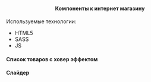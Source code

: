 <h4 align="center">
  Компоненты к интернет магазину
</h4>


Используемые технологии:
* HTML5
* SASS
* JS

#### Список товаров с ховер эффектом



#### Слайдер
